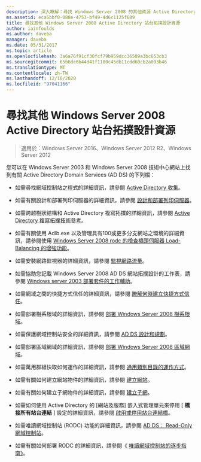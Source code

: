 ```yaml
---
description: 深入瞭解：尋找 Windows Server 2008 的其他資源 Active Directory 網站拓撲設計
ms.assetid: eca5bbf0-088e-4753-bf49-4d6c1125f689
title: 尋找其他 Windows Server 2008 Active Directory 站台拓撲設計資源
author: iainfoulds
ms.author: daveba
manager: daveba
ms.date: 05/31/2017
ms.topic: article
ms.openlocfilehash: 3a6a76f91cf30fcf79b959dcc36589a3bc653cb3
ms.sourcegitcommit: 65b6de6b44d41f1180c45db11cdd60cb2a093b46
ms.translationtype: MT
ms.contentlocale: zh-TW
ms.lasthandoff: 12/10/2020
ms.locfileid: "97041166"
---
```

# <a name="finding-additional-resources-for-windows-server-2008-active-directory-site-topology-design"></a>尋找其他 Windows Server 2008 Active Directory 站台拓撲設計資源

> 適用於：Windows Server 2016、Windows Server 2012 R2、Windows Server 2012

您可以在 Windows Server 2003 和 Windows Server 2008 技術中心網站上找到有關 Active Directory Domain Services (AD DS) 的下列檔：

- 如需尋找網域控制站之程式的詳細資訊，請參閱 [Active Directory 收集](/previous-versions/windows/it-pro/windows-server-2003/cc780036(v=ws.10))。

- 如需有關設計和部署列印伺服器的詳細資訊，請參閱 [設計和部署列印伺服器](/previous-versions/windows/it-pro/windows-server-2003/cc785842(v=ws.10))。

- 如需跨越樹狀結構和 Active Directory 複寫拓撲的詳細資訊，請參閱 [Active Directory 複寫拓撲技術參考](/previous-versions/windows/it-pro/windows-server-2003/cc755326(v=ws.10))。

- 如需有關使用 Adlb.exe 以及管理具有100或更多分支網站之環境的詳細資訊，請參閱使用 [Windows Server 2008 rodc 的檢查橋頭伺服器 Load-Balancing 的增強功能](/previous-versions/windows/it-pro/windows-server-2008-r2-and-2008/dd735927(v%3dws.10))。

- 如需安裝網路監視器的詳細資訊，請參閱 [監視網路流量](/previous-versions/windows/it-pro/windows-server-2003/cc783075(v=ws.10))。

- 如需協助您記載 Windows Server 2008 AD DS 網站拓撲設計的工作表，請參閱 [Windows server 2003 部署套件的工作輔助](https://microsoft.com/download/details.aspx?id=9608)。

- 如需網域之間的快捷方式信任的詳細資訊，請參閱 [瞭解何時建立快捷方式信任](/previous-versions/windows/it-pro/windows-server-2008-r2-and-2008/cc754538(v=ws.11))。

- 如需部署樹系根域的詳細資訊，請參閱 [部署 Windows Server 2008 樹系根域](/previous-versions/windows/it-pro/windows-server-2008-r2-and-2008/cc731174(v=ws.10))。

- 如需保護網域控制站安全的詳細資訊，請參閱 [AD DS 設計和規劃](./ad-ds-design-and-planning.md)。

- 如需部署區域網域的詳細資訊，請參閱 [部署 Windows Server 2008 區域網域](/previous-versions/windows/it-pro/windows-server-2008-r2-and-2008/cc755118(v=ws.10))。

- 如需萬用群組快取如何運作的詳細資訊，請參閱 [通用類別目錄的運作方式](/previous-versions/windows/it-pro/windows-server-2003/cc737410(v=ws.10))。

- 如需有關如何建立網站物件的詳細資訊，請參閱 [建立網站](/previous-versions/windows/it-pro/windows-server-2008-r2-and-2008/cc772304(v=ws.11))。

- 如需有關如何建立子網物件的詳細資訊，請參閱 [建立子網](/previous-versions/windows/it-pro/windows-server-2008-r2-and-2008/cc770372(v=ws.11))。

- 如需如何使用 Active Directory 的 [網站及服務] 嵌入式管理單元來停用 [ **橋接所有站台連結** ] 設定的詳細資訊，請參閱 [啟用或停用站台連結橋](/previous-versions/windows/it-pro/windows-server-2003/cc738789(v=ws.10))。

- 如需唯讀網域控制站 (RODC) 功能的詳細資訊，請參閱 [AD DS： Read-Only 網域控制站](/previous-versions/windows/it-pro/windows-server-2008-r2-and-2008/cc732801(v=ws.10))。

- 如需有關如何部署 RODC 的詳細資訊，請參閱《 [唯讀網域控制站的逐步指南》](/previous-versions/windows/it-pro/windows-server-2008-r2-and-2008/cc772234(v=ws.10))。
